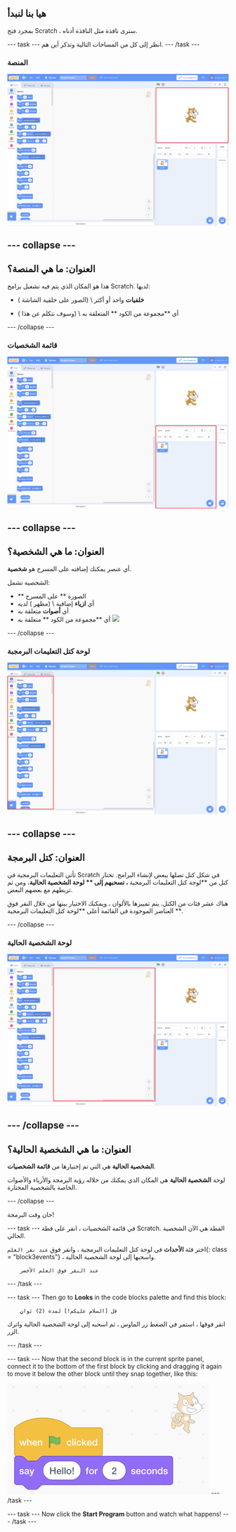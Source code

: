 ## هيا بنا لنبدأ

بمجرد فتح Scratch ، سترى نافذة مثل النافذة أدناه.

\--- task \--- انظر إلى كل من المساحات التالية وتذكر أين هم. \--- /task \---

### المنصة

![Scratch window with the stage highlighted](images/hlStage.png)

## \--- collapse \---

## العنوان: ما هي المنصة؟

هذا هو المكان الذي يتم فيه تشغيل برامج Scratch. لديها:

* **خلفيات** واحد أو أكثر \ (الصور على خلفية الشاشة \)

* أي **مجموعة من الكود ** المتعلقة به \ (وسوف نتكلم عن هذا \)

\--- /collapse \---

### قائمة الشخصيات

![Scratch window with the sprite list highlighted](images/hlSpriteList.png)

## \--- collapse \---

## العنوان: ما هي الشخصية؟

أي عنصر يمكنك إضافته على المسرح هو **شخصية**.

الشخصية تشمل:

* ** الصورة ** على المسرح
* أي **ازياء** إضافية \ (مظهر \) لديه
* أي **أصوات** متعلقة به
* أي **مجموعة من الكود ** متعلقة به ![](images/setup2.png)

\--- /collapse \---

### لوحة كتل التعليمات البرمجبة

![Scratch window with the blocks pallet highlighted](images/hlBlocksPalette.png)

## \--- collapse \---

## العنوان: كتل البرمجة

تأتي التعليمات البرمجية في Scratch في شكل كتل تصلها ببعض لإنشاء البرامج. تختار كتل من **لوحة كتل التعليمات البرمجية **، تسحبهم إلى ** لوحة الشخصية الحالية**، ومن ثم تربطهم مع بعضهم البعض.

هناك عشر فئات من الكتل. يتم تمييزها بالألوان ، ويمكنك الاختيار بينها من خلال النقر فوق العناصر الموجودة في القائمة أعلى **لوحة كتل التعليمات البرمجية **.

\--- /collapse \---

### لوحة الشخصية الحالية

![Scratch window with the current sprite panel highlighted](images/hlCurrentSpritePanel.png)

## \--- /collapse \---

## العنوان: ما هي الشخصية الحالية؟

**الشخصية الحالية** هي التي تم إختيارها من **قائمة الشخصيات**.

لوحة **الشخصية الحالية** هي المكان الذي يمكنك من خلاله رؤية البرمجة والأزياء والأصوات الخاصة بالشخصية المختارة.

\--- /collapse \---

حان وقت البرمجة!

\--- task \--- في قائمة الشخصيات ، انقر على قطة Scratch. القطة هي الآن الشخصية الحالي.

اختر فئة **الأحداث** في لوحة كتل التعليمات البرمجية ، وانقر فوق `عند نقر العلم`{: class = "block3events"} ، واسحبها إلى لوحة الشخصية الحالية.

```blocks3
    عند النقر فوق العلم الأخضر
```

\--- /task \---

\--- task \--- Then go to **Looks** in the code blocks palette and find this block:

```blocks3
    قل [السلام عليكم!] لمدة (2) ثوانٍ
```

انقر فوقها ، استمر في الضغط زر الماوس ، ثم اسحبه إلى لوحة الشخصية الحالية واترك الزر.

\--- /task \---

\--- task \--- Now that the second block is in the current sprite panel, connect it to the bottom of the first block by clicking and dragging it again to move it below the other block until they snap together, like this:

![](images/setup3.png) \--- /task \---

\--- task \--- Now click the **Start Program** button and watch what happens! \--- /task \---